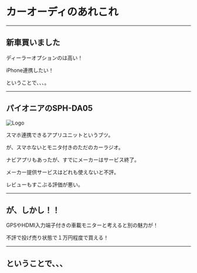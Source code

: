 # カーオーディのあれこれ

---

## 新車買いました

ディーラーオプションのは高い！

iPhone連携したい！

ということで、、、。

---

## パイオニアのSPH-DA05

![Logo](http://pioneer.jp/carrozzeria/splink/appli_unit/sph-da09_sph-da05/common/images/pic_sph-da05.jpg)

スマホ連携できるアプリユニットというブツ。

が、スマホないとモニタ付きのただのカーラジオ。

ナビアプリもあったが、すでにメーカーはサービス終了。

メーカー提供サービスはどれも使えないと不評。

レビューもすこぶる評価が悪い。

---

## が、しかし！！

GPSやHDMI入力端子付きの車載モニターと考えると別の魅力が！

不評で投げ売り状態で１万円程度で買える！

---

## ということで、、、





